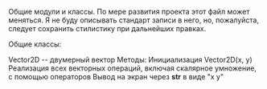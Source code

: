 Общие модули и классы. По мере развития проекта этот файл может меняться. Я не буду описывать стандарт записи в него, но, пожалуйста, следует сохранить стилистику при дальнейших правках.


Общие классы:

   Vector2D -- двумерный вектор
      Методы:
         Инициализация Vector2D(x, y)
         Реализация всех векторных операций, включая скалярное умножение, с помощью операторов
         Вывод на экран через __str__ в виде "x y"
